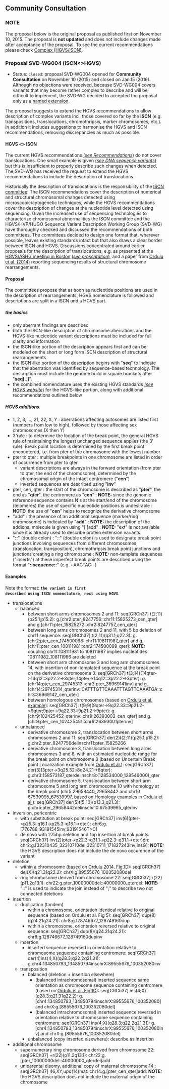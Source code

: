 ## Community Consultation

### NOTE

The proposal below is the original proposal as published first on November 10, 2015. The proposal is **not updated** and does not include changes made after acceptance of the proposal. To see the current recommendations please check [Complex (HGVS/ISCN)](../../recommendations/DNA/complex/). 

### Proposal SVD-WG004 (ISCN<>HGVS)

* Status: <code class="spot1">closed</code>: proposal SVD-WG004 opened for **Community Consultation** on November 10 (2015) and closed on Jan.15 (2016). Although no objections were received, because SVD-WG004 covers variants that may become rather complex to describe and will be difficult to implement, the SVD-WG decided to accepted the proposal only as a [named extension](../../background/versioning). 

The proposal suggests to extend the HGVS recommendations to allow description of complex variants incl. those covered so far by the **ISCN** (e.g. transpositions, translocations, chromothripsis, marker chromosomes, etc.). In addition it includes suggestions to harmonise the HGVS and ISCN recommendations, removing discrepancies as much as possible.

#### HGVS <> ISCN

The current HGVS recommendations [(_see Recommendations_)](../../recommendations/general) do not cover translocations. One small example is given [(_see DNA sequence variants_)](http://www.hgvs.org/mutnomen/recs-DNA.html#tra) but this is insufficient to properly describe such changes when detected. The SVD-WG has received the request to extend the HGVS recommendations to include the description of translocations.

Historically the description of translocations is the responsibility of the [ISCN committee](../ISCN). The ISCN recommendations cover the description of numerical and structural chromosomal changes detected using microscopic/cytogenetic techniques, while the HGVS recommendations cover the description of changes at the nucleotide level detected using sequencing. Given the increased use of sequencing technologies to characterize chromosomal abnormalities the ISCN committee and the HGVS/HVP/HUGO Sequence Variant Description Working Group (SVD-WG) have thoroughly checked and discussed the recommendations of both committees. The committees decided to design one format that, wherever possible, leaves existing standards intact but that also draws a clear border between ISCN and HGVS. Discussions concentrated around earlier proposals for the description of translocations, e.g. as presented at the [HGVS/ASHG meeting in Boston](http://onlinelibrary.wiley.com/doi/10.1002/humu.22516/abstract) [(_see presentation_)](http://www.hgvs.org/mutnomen/SVtrans_HGVS2013_PT.pdf), and a paper from [Ordulu et al. (2014)](http://ac.els-cdn.com/S0002929714001724/1-s2.0-S0002929714001724-main.pdf) reporting sequencing results of structural chromosome rearrangements.

#### Proposal

The committees propose that as soon as nucleotide positions are used in the description of rearrangements, HGVS nomenclature is followed and descriptions are split in a ISCN and a HGVS part.

##### the basics

* only aberrant findings are described
* both the ISCN-like description of chromosome aberrations and the HGVS-like nucleotide variant descriptions must be included for full clarity and information
* the ISCN-like portion of the description appears first and can be modeled on the short or long form ISCN description of structural rearrangements
* the ISCN-like portion of the description begins with "**seq**" to indicate that the aberration was identified by sequence-based technology.  The description must include the genome build in square brackets after "**seq[..]**".
* the combined nomenclature uses the existing HGVS standards [(_see HGVS website_)](http://www.HGVS.org/varnomen/) for the HGVS-like portion, along with additional recommendations outlined below

##### HGVS additions

* 1, 2, 3, ..., 21, 22, X, Y
:    aberrations affecting autosomes are listed first (numbers from low to high), followed by those affecting sex chromosomes (X then Y)
* 3'rule
:    to determine the location of the break point, the general HGVS rule of maintaining the longest unchanged sequence applies (the 3' rule). Break point location is determined by the first break point encountered, i.e. from pter of the chromosome with the lowest number
* pter to qter
:    multiple breakpoints in one chromosome are listed in order of occurrence from pter to qter
    * variant descriptions are always in the forward orientation (from pter to qter, the end of the chromosome), determined by the chromosomal origin of the intact centromere ("**cen**")
    * inverted sequences are described using "**inv**"
* pter, cen, qter
:    the start of the chromosome is described as "**pter**", the end as "**qter**", the centromere as "**cen**"
:    **NOTE:**    since the genomic reference sequence contains N's at the start/end of the chromosome (telomeres) the use of specific nucleotide positions is undesirable
:    **NOTE:**    the use of "**cen**" helps to recognize the derivative chromosome
* "add"
:    the presence of an additional sequence (marker/ring chromosome) is indicated by "**add**"
:    **NOTE:**    the description of the addional molecule is given using "[ ]add"
:    **NOTE:**    "ext" is not available since it is already used to describe protein extension variants
* "**::**" (double colon)
:    "::" (double colon) is used to designate break point junctions involving sequences from different chromosomes (translocation, transposition), chromothripsis break point junctions and junctions creating a ring chromosome
:    **NOTE:**    non-template sequences ("inserts") at these imperfect break points are described using the format "**::sequence::**" (e.g. ::AAGTAC:: )

#### Examples

Note the format: **<code class="spot1">the variant is first described using ISCN nomenclature, next using HGVS</code>**.

* translocations
    * balanced
        * between short arms chromosomes 2 and 11: seq[GRCh37] t(2;11)(p25.1;p15.2): g.[chr2:pter\_8247756::chr11:15825273\_cen\_qter] and g.[chr11:pter\_15825272::chr2:8247757\_cen\_qter]
        * between long arms chromosomes 2 and 11, with 5 bp deletion of chr11 sequence: seq[GRCh37] t(2;11)(q31.1;q22.3): g.[chr2:pter\_cen\_174500098::chr11:108111987\_qter] and g.[chr11:pter\_cen\_108111981::chr2:174500099\_qter]: **NOTE:**    coupling chr11:108111981 to 108111987 implies nucleotides 108111982\_108111986 are deleted
        * between short arm chromosome 3 and long arm chromosomes 14, with insertion of non-templated sequence at the break point on the derivative chromosome 3: seq[GRCh37] t(3;14)(14qter->14q12::3p22.2->3qter;14pter->14q12::3p22.2->3pter): g.[chr14:pter\_cen\_29745313::chr3:pter\_36969141inv] and g.[chr14:29745314\_qterinv::CATTTGTTCAAATTTAGTTCAAATGA::chr3:36969142\_cen\_qter]
        * between homologous chromosomes (based on [Ordulu et al. example](http://ac.els-cdn.com/S0002929714001724/1-s2.0-S0002929714001724-main.pdf)): seq[GRCh37]: t(9;9)(9qter->9q22.33::9p21.2->9qter;9pter->9q22.33::9p21.2->9pter): g.[chr9:102425452\_qterinv::chr9:26393002\_cen\_qter] and g.[chr9:pter\_cen\_102425451::chr9:26393001pterinv]
    * unbalanced
        * derivative chromosome 2, translocation between short arms chromosomes 2 and 11: seq[GRCh37] der(2)t(2;11)(p25.1;p15.2): g.chr2:pter\_8247756delinschr11:pter\_15825266
        * derivative chromosome 3, translocation between long arms chromosomes 3 and 8, with an estimated nucleotide range for the break point on chromosome 8 (based on Uncertain Break point Localization example from [Ordulu et al.](http://ac.els-cdn.com/S0002929714001724/1-s2.0-S0002929714001724-main.pdf)): seq[GRCh37] der(3)(3pter->3q25.32::8q24.21->8qter): g.chr3:158573187\_qterdelinschr8:(128534000\_128546000)\_qter
        * derivative chromosome 5, translocation between short arm chromosome 5 and long arm chromosome 10 with homology at the break point (chr5 29658440\_29658442 and chr10 67539995\_67539997, based on Homology examples in [Ordulu et al.](http://ac.els-cdn.com/S0002929714001724/1-s2.0-S0002929714001724-main.pdf)): seq[GRCh37] der(5)t(5;10)(p13.3;q21.3): g.chr5:pter\_29658442delinschr10:67539995\_qterinv
* inversion, pericentric
    * with substitution at break point: seq[GRCh37] inv(6)(pter->p25.3::q16.1->p25.3::q16.1->qter): chr6:g.[776788\_93191545inv;93191546T>C]
    * de novo with 275bp deletion and 1bp insertion at break points: seq[GRCh37] inv(2)(pter->p22.3::q31.1->p22.3::q31.1->qter)dn: chr2:g.[32310435\_32310710del;32310711\_171827243inv;insG]: **NOTE:**    the HGVS description does not include the de novo occurence of the variant
* deletion
    * within a chromosome (based on [Ordulu 2014. Fig.1D](http://ac.els-cdn.com/S0002929714001724/1-s2.0-S0002929714001724-main.pdf)): seq[GRCh37] del(X)(q21.31q22.2): chrX:g.89555676\_100352080del
    * ring chromosome derived from chromosome 22: seq[GRCh37] r(22)(p11.2q13.1): chr22:g.pter\_10000000del::40000000\_qterdel: **NOTE:**    "::" is used to indicate the join instead of ";" to describe two not connected deletions
* insertion
    * duplication  (tandem)
        * within a chromosome, orientation identical relative to original sequence (based on Ordulu et al. Fig 5): seq[GRCh37] dup(8)(q24.21q24.21): chr8:g.128746677\_128749160dup
        * within a chromosome, orientation reversed relative to original sequence: seq[GRCh37] dup(8)(q24.21q24.21): chr8:g.128746677\_128749160dupinv
    * insertion
        * inserted sequence reversed in orientation relative to chromosome sequence containing centromere: seq[GRCh37] der(4)ins(4;X)(q28.3;q22.2q21.31): g.chr4:134850793\_134850794inschrX:89555676\_100352080inv
    * transposition
        * balanced  (deletion + insertion elsewhere)
            * (balanced intrachromosomal) inserted sequence same orientation as chromosome sequence containing centromere (based on [Ordulu et al. Fig.1C](http://ac.els-cdn.com/S0002929714001724/1-s2.0-S0002929714001724-main.pdf)): seq[GRCh37] ins(4;X)(q28.3;q21.31q22.2): g.[chr4:134850793\_134850794inschrX:89555676\_100352080] and chrX:g.[89555676\_100352080del]
            * (balanced intrachromosomal) inserted sequence reversed in orientation relative to chromosome sequence containing centromere: seq[GRCh37] ins(4;X)(q28.3;q22.2q21.31): g.[chr4:134850793\_134850794inschrX:89555676\_100352080inv] and chrX:g.[89555676\_100352080del]
        * unbalanced  (copy inserted elsewhere): describe as insertion
* additional chromosome
    * supernumerary ring chromosome derived from chromosome 22: seq[GRCh37] +r(22)(p11.2q13.1): chr22:g.[pter\_10000000del::40000000\_qterdel]add
    * uniparental disomy, additional copy of maternal chromosome 14 : seq[GRCh37] 46,XY,upd(14)mat: chr14:g.[pter\_cen\_qter]add: **NOTE:**    the HGVS description does not include the maternal origin of the chromosome